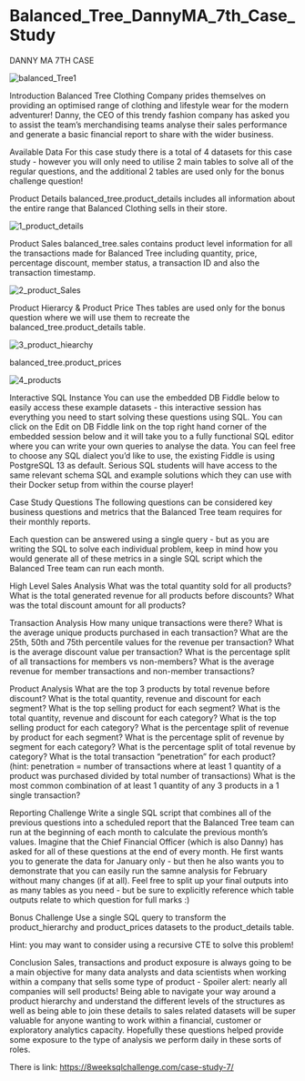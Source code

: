 # Balanced_Tree_DannyMA_7th_Case_Study
DANNY MA 7TH CASE

![balanced_Tree1](https://github.com/user-attachments/assets/cf86646a-16c8-466d-8c41-4bd72d714711)

Introduction
Balanced Tree Clothing Company prides themselves on providing an optimised range of clothing and lifestyle wear for the modern adventurer!
Danny, the CEO of this trendy fashion company has asked you to assist the team’s merchandising teams analyse their sales performance and generate a basic financial report to share with the wider business.

Available Data
For this case study there is a total of 4 datasets for this case study - however you will only need to utilise 2 main tables to solve all of the regular questions, and the additional 2 tables are used only for the bonus challenge question!

Product Details
balanced_tree.product_details includes all information about the entire range that Balanced Clothing sells in their store.

![1_product_details](https://github.com/user-attachments/assets/d2d90bd2-ec66-4b03-b16c-e6dfaa7e0b7f)

Product Sales
balanced_tree.sales contains product level information for all the transactions made for Balanced Tree including quantity, price, percentage discount, member status, a transaction ID and also the transaction timestamp.

![2_product_Sales](https://github.com/user-attachments/assets/1cfd5352-eac4-46fc-b526-1436530aaeb7)



Product Hierarcy & Product Price
Thes tables are used only for the bonus question where we will use them to recreate the balanced_tree.product_details table.

![3_product_hiearchy](https://github.com/user-attachments/assets/87af078c-605f-4f4b-90cd-6d0ad195f207)

balanced_tree.product_prices

![4_products](https://github.com/user-attachments/assets/9104599b-843d-4d5b-8c11-550e2960b015)


Interactive SQL Instance
You can use the embedded DB Fiddle below to easily access these example datasets - this interactive session has everything you need to start solving these questions using SQL.
You can click on the Edit on DB Fiddle link on the top right hand corner of the embedded session below and it will take you to a fully functional SQL editor where you can write your own queries to analyse the data.
You can feel free to choose any SQL dialect you’d like to use, the existing Fiddle is using PostgreSQL 13 as default.
Serious SQL students will have access to the same relevant schema SQL and example solutions which they can use with their Docker setup from within the course player!


Case Study Questions
The following questions can be considered key business questions and metrics that the Balanced Tree team requires for their monthly reports.

Each question can be answered using a single query - but as you are writing the SQL to solve each individual problem, keep in mind how you would generate all of these metrics in a single SQL script which the Balanced Tree team can run each month.

High Level Sales Analysis
What was the total quantity sold for all products?
What is the total generated revenue for all products before discounts?
What was the total discount amount for all products?

Transaction Analysis
How many unique transactions were there?
What is the average unique products purchased in each transaction?
What are the 25th, 50th and 75th percentile values for the revenue per transaction?
What is the average discount value per transaction?
What is the percentage split of all transactions for members vs non-members?
What is the average revenue for member transactions and non-member transactions?

Product Analysis
What are the top 3 products by total revenue before discount?
What is the total quantity, revenue and discount for each segment?
What is the top selling product for each segment?
What is the total quantity, revenue and discount for each category?
What is the top selling product for each category?
What is the percentage split of revenue by product for each segment?
What is the percentage split of revenue by segment for each category?
What is the percentage split of total revenue by category?
What is the total transaction “penetration” for each product? (hint: penetration = number of transactions where at least 1 quantity of a product was purchased divided by total number of transactions)
What is the most common combination of at least 1 quantity of any 3 products in a 1 single transaction?

Reporting Challenge
Write a single SQL script that combines all of the previous questions into a scheduled report that the Balanced Tree team can run at the beginning of each month to calculate the previous month’s values.
Imagine that the Chief Financial Officer (which is also Danny) has asked for all of these questions at the end of every month.
He first wants you to generate the data for January only - but then he also wants you to demonstrate that you can easily run the samne analysis for February without many changes (if at all).
Feel free to split up your final outputs into as many tables as you need - but be sure to explicitly reference which table outputs relate to which question for full marks :)

Bonus Challenge
Use a single SQL query to transform the product_hierarchy and product_prices datasets to the product_details table.

Hint: you may want to consider using a recursive CTE to solve this problem!

Conclusion
Sales, transactions and product exposure is always going to be a main objective for many data analysts and data scientists when working within a company that sells some type of product - Spoiler alert: nearly all companies will sell products!
Being able to navigate your way around a product hierarchy and understand the different levels of the structures as well as being able to join these details to sales related datasets will be super valuable for anyone wanting to work within a financial, customer or exploratory analytics capacity.
Hopefully these questions helped provide some exposure to the type of analysis we perform daily in these sorts of roles.

 There is link:
https://8weeksqlchallenge.com/case-study-7/
